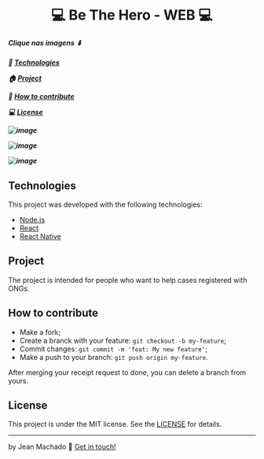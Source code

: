 <h1 align="center">
💻 Be The Hero - WEB 💻  
  

<h5> Clique nas imagens ⬇ <h5>
  

🚀  <a href="https://github.com/jeannzk021/Be-The-Hero-#technologies">Technologies</a> 

🏠 <a href="https://github.com/jeannzk021/Be-The-Hero-#project">Project</a>

🚩 <a href="https://github.com/jeannzk021/Be-The-Hero-#how-to-contribute">How to contribute</a>

💻 <a href="https://github.com/jeannzk021/Be-The-Hero-#license">License</a>



![image](https://user-images.githubusercontent.com/60414493/80439979-1f737900-88de-11ea-81ba-5c1c32ad92a6.png)

![image](https://user-images.githubusercontent.com/60414493/80440003-2c906800-88de-11ea-9c60-86608c82d13c.png)

![image](https://user-images.githubusercontent.com/60414493/80440826-fc49c900-88df-11ea-8195-2e06f08ba1a9.png)





## Technologies

This project was developed with the following technologies:

- [Node.js](https://nodejs.org/en/) 
- [React](https://reactjs.org)
- [React Native](https://facebook.github.io/react-native/)


## Project


The project is intended for people who want to help cases registered with ONGs.


##  How to contribute

- Make a fork;
- Create a branck with your feature: `git checkout -b my-feature`;
- Commit changes: `git commit -m 'feat: My new feature'`;
- Make a push to your branch: `git push origin my-feature`.

After merging your receipt request to done, you can delete a branch from yours.

## License

This project is under the MIT license. See the [LICENSE](https://github.com/jeannzk021/Be-The-Hero-) for details.

---

by Jean Machado :wave: [Get in touch!](https://www.linkedin.com/in/jeanmachado021)
